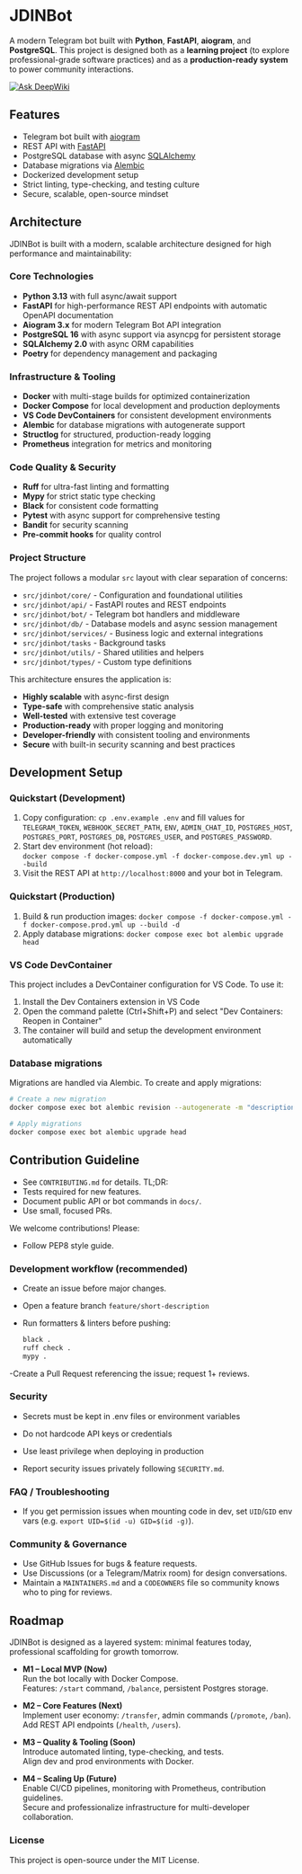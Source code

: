 # JDINBot

A modern Telegram bot built with **Python**, **FastAPI**, **aiogram**, and **PostgreSQL**. This project is designed both as a **learning project** (to explore professional-grade software practices) and as a **production-ready system** to power community interactions.

[![Ask DeepWiki](https://deepwiki.com/badge.svg)](https://deepwiki.com/dmgirbau/jdinbot)

## Features

- Telegram bot built with [aiogram](https://docs.aiogram.dev)
- REST API with [FastAPI](https://fastapi.tiangolo.com)
- PostgreSQL database with async [SQLAlchemy](https://docs.sqlalchemy.org)
- Database migrations via [Alembic](https://alembic.sqlalchemy.org)
- Dockerized development setup
- Strict linting, type-checking, and testing culture
- Secure, scalable, open-source mindset

## Architecture

JDINBot is built with a modern, scalable architecture designed for high performance and maintainability:

### Core Technologies

- **Python 3.13** with full async/await support
- **FastAPI** for high-performance REST API endpoints with automatic OpenAPI documentation
- **Aiogram 3.x** for modern Telegram Bot API integration
- **PostgreSQL 16** with async support via asyncpg for persistent storage
- **SQLAlchemy 2.0** with async ORM capabilities
- **Poetry** for dependency management and packaging

### Infrastructure & Tooling

- **Docker** with multi-stage builds for optimized containerization
- **Docker Compose** for local development and production deployments
- **VS Code DevContainers** for consistent development environments
- **Alembic** for database migrations with autogenerate support
- **Structlog** for structured, production-ready logging
- **Prometheus** integration for metrics and monitoring

### Code Quality & Security

- **Ruff** for ultra-fast linting and formatting
- **Mypy** for strict static type checking
- **Black** for consistent code formatting
- **Pytest** with async support for comprehensive testing
- **Bandit** for security scanning
- **Pre-commit hooks** for quality control

### Project Structure

The project follows a modular `src` layout with clear separation of concerns:

- `src/jdinbot/core/` - Configuration and foundational utilities
- `src/jdinbot/api/` - FastAPI routes and REST endpoints  
- `src/jdinbot/bot/` - Telegram bot handlers and middleware
- `src/jdinbot/db/` - Database models and async session management
- `src/jdinbot/services/` - Business logic and external integrations
- `src/jdinbot/tasks` - Background tasks
- `src/jdinbot/utils/` - Shared utilities and helpers
- `src/jdinbot/types/` - Custom type definitions

This architecture ensures the application is:

- **Highly scalable** with async-first design
- **Type-safe** with comprehensive static analysis
- **Well-tested** with extensive test coverage
- **Production-ready** with proper logging and monitoring
- **Developer-friendly** with consistent tooling and environments
- **Secure** with built-in security scanning and best practices

## Development Setup

### Quickstart (Development)

1. Copy configuration: `cp .env.example .env` and fill values for `TELEGRAM_TOKEN`, `WEBHOOK_SECRET_PATH`, `ENV`, `ADMIN_CHAT_ID`, `POSTGRES_HOST`, `POSTGRES_PORT`, `POSTGRES_DB`, `POSTGRES_USER`, and `POSTGRES_PASSWORD`.
2. Start dev environment (hot reload):  
   `docker compose -f docker-compose.yml -f docker-compose.dev.yml up --build`
3. Visit the REST API at `http://localhost:8000` and your bot in Telegram.

### Quickstart (Production)

1. Build & run production images:
   `docker compose -f docker-compose.yml -f docker-compose.prod.yml up --build -d`
2. Apply database migrations:
   `docker compose exec bot alembic upgrade head`

### VS Code DevContainer

This project includes a DevContainer configuration for VS Code. To use it:

1. Install the Dev Containers extension in VS Code
2. Open the command palette (Ctrl+Shift+P) and select "Dev Containers: Reopen in Container"
3. The container will build and setup the development environment automatically

### Database migrations

Migrations are handled via Alembic. To create and apply migrations:

```bash
# Create a new migration
docker compose exec bot alembic revision --autogenerate -m "description"

# Apply migrations
docker compose exec bot alembic upgrade head
```

## Contribution Guideline

- See `CONTRIBUTING.md` for details. TL;DR:
- Tests required for new features.
- Document public API or bot commands in `docs/`.
- Use small, focused PRs.

We welcome contributions! Please:

- Follow PEP8 style guide.

### Development workflow (recommended)

- Create an issue before major changes.
- Open a feature branch `feature/short-description`
- Run formatters & linters before pushing:

  ```bash
  black .
  ruff check .
  mypy .

-Create a Pull Request referencing the issue; request 1+ reviews.

### Security

- Secrets must be kept in .env files or environment variables

- Do not hardcode API keys or credentials

- Use least privilege when deploying in production

- Report security issues privately following `SECURITY.md`.

### FAQ / Troubleshooting

- If you get permission issues when mounting code in dev, set `UID`/`GID` env vars (e.g. `export UID=$(id -u) GID=$(id -g)`).

### Community & Governance

- Use GitHub Issues for bugs & feature requests.
- Use Discussions (or a Telegram/Matrix room) for design conversations.
- Maintain a `MAINTAINERS.md` and a `CODEOWNERS` file so community knows who to ping for reviews.

## Roadmap

JDINBot is designed as a layered system: minimal features today, professional scaffolding for growth tomorrow.

- **M1 – Local MVP (Now)**  
  Run the bot locally with Docker Compose.  
  Features: `/start` command, `/balance`, persistent Postgres storage.  

- **M2 – Core Features (Next)**  
  Implement user economy: `/transfer`, admin commands (`/promote`, `/ban`).  
  Add REST API endpoints (`/health`, `/users`).  

- **M3 – Quality & Tooling (Soon)**  
  Introduce automated linting, type-checking, and tests.  
  Align dev and prod environments with Docker.  

- **M4 – Scaling Up (Future)**  
  Enable CI/CD pipelines, monitoring with Prometheus, contribution guidelines.  
  Secure and professionalize infrastructure for multi-developer collaboration.  

### License

This project is open-source under the MIT License.

